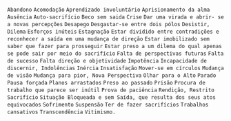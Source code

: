 `Abandono` `Acomodação` `Aprendizado involuntário` `Aprisionamento da alma` `Ausência` `Auto-sacrifício` `Beco sem saida` `Crise` `Dar uma virada e abrir- se a novas percepções` `Desapego` `Desgastar-se entre dois pólos` `Desistir, Dilema` `Esforços inúteis` `Estagnação` `Estar dividido entre contradições e reconhecer a saída em uma mudança de direção` `Estar imobilizado sem saber que fazer para prosseguir` `Estar preso a um dilema do qual apenas se pode sair por meio do sacrifício` `Falta de perspectivas futuras` `Falta de sucesso` `Falta direção e objetividade` `Impotência` `Incapacidade de discernir, Indolências` `Inércia` `Insatisfação` `Mover-se em círculos` `Mudança de visão` `Mudança para pior, Nova Perspectiva` `Olhar para o Alto` `Parado` `Pausa forçada` `Planos arrastados` `Preso ao passado` `Prisão` `Procura de trabalho que parece ser inútil` `Prova de paciência` `Rendição, Restrito` `Sacrifício` `Situação Bloqueada e sem Saída, que resulta dos seus atos equivocados` `Sofrimento` `Suspensão` `Ter de fazer sacrifícios` `Trabalhos cansativos` `Transcendência` `Vitimismo.`  
